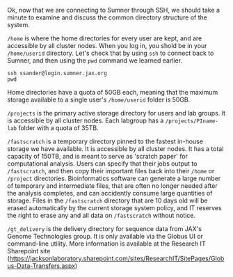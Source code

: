 Ok, now that we are connecting to Sumner through SSH, we should take a minute to examine and discuss the common directory structure of the system.

`/home` is where the home directories for every user are kept, and are accessible by all cluster nodes.  When you log in, you shold be in your `/home/userid` directory.  Let's check that by using `ssh` to connect back to Sumner, and then using the `pwd` command we learned earlier.

~~~
ssh ssander@login.sumner.jax.org
pwd
~~~

Home directories have a quota of 50GB each, meaning that the maximum storage available to a single user's `/home/userid` folder is 50GB.  

`/projects` is the primary active storage directory for users and lab groups.  It is accessible by all cluster nodes.  Each labgroup has a `/projects/PIname-lab` folder with a quota of 35TB.

`/fastscratch` is a temporary directory pinned to the fastest in-house storage we have available.  It is accessible by all cluster nodes.  It has a total capacity of 150TB, and is meant to serve as 'scratch paper' for computational analysis.  Users can specify that their jobs output to `/fastscratch`, and then copy their important files back into their `/home` or `/project` directories.  Bioinformatics software can generate a large number of temporary and intermediate files, that are often no longer needed after the analysis completes, and can accidently consume large quantities of storage.  Files in the `/fastscratch` directory that are 10 days old will be erased automatically by the current storage system policy, and IT reserves the right to erase any and all data on `/fastscratch` without notice.

`/gt_delivery` is the delivery directory for sequence data from JAX's Genome Technologies group.  It is only available via the Globus UI or command-line utility.  More information is available at the Research IT Sharepoint site (https://jacksonlaboratory.sharepoint.com/sites/ResearchIT/SitePages/Globus-Data-Transfers.aspx)
